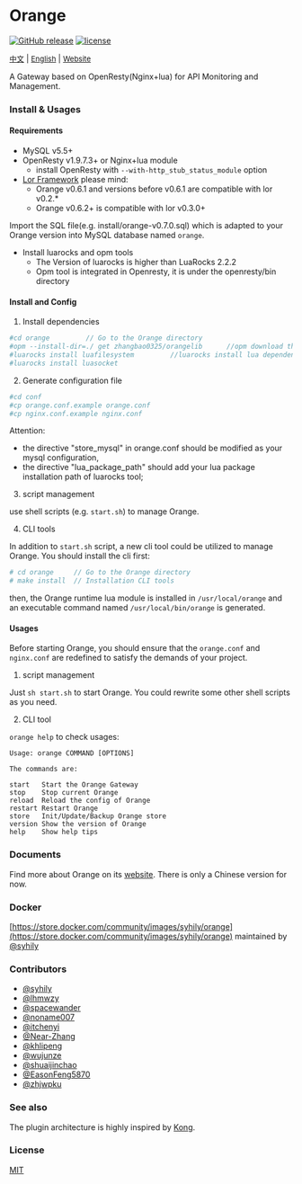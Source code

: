 # Orange

 [![GitHub release](https://img.shields.io/github/release/sumory/orange.svg)](https://github.com/sumory/orange/releases/latest) [![license](https://img.shields.io/github/license/sumory/orange.svg)](https://github.com/sumory/orange/blob/master/LICENSE)

<a href="./README_zh.md" style="font-size:13px">中文</a> | <a href="./README.md" style="font-size:13px">English</a> | <a href="http://orange.sumory.com" style="font-size:13px">Website</a>


A Gateway based on OpenResty(Nginx+lua) for API Monitoring and Management.


### Install & Usages

#### Requirements

- MySQL v5.5+
- OpenResty v1.9.7.3+ or Nginx+lua module
    - install OpenResty with `--with-http_stub_status_module` option
- [Lor Framework](https://github.com/sumory/lor) please mind:
    - Orange v0.6.1 and versions before v0.6.1 are compatible with lor v0.2.*
    - Orange v0.6.2+ is compatible with lor v0.3.0+

Import the SQL file(e.g. install/orange-v0.7.0.sql) which is adapted to your Orange version into MySQL database named `orange`.
- Install luarocks and opm tools
    - The Version of luarocks is higher than LuaRocks 2.2.2
    - Opm tool is integrated in Openresty, it is under the openresty/bin directory


#### Install and Config

1) Install dependencies

```bash
#cd orange         // Go to the Orange directory
#opm --install-dir=./ get zhangbao0325/orangelib      //opm download the 3rd packages
#luarocks install luafilesystem         //luarocks install lua dependencies             
#luarocks install luasocket
```

2) Generate configuration file
```bash
#cd conf
#cp orange.conf.example orange.conf
#cp nginx.conf.example nginx.conf
```
Attention:    
 - the directive "store_mysql" in orange.conf should be modified as your mysql configuration,
 - the directive  "lua_package_path" should add your lua package installation path of luarocks tool;    

3) script management

use shell scripts (e.g. `start.sh`) to manage Orange.

4) CLI tools

In addition to `start.sh` script, a new cli tool could be utilized to manage Orange. You should install the cli first:

```bash
# cd orange     // Go to the Orange directory
# make install  // Installation CLI tools
```

then, the Orange runtime lua module is installed in `/usr/local/orange` and an executable command named `/usr/local/bin/orange` is generated.

#### Usages

Before starting Orange, you should ensure that the `orange.conf` and `nginx.conf` are redefined to satisfy the demands of your project.

1) script management

Just `sh start.sh` to start Orange. You could rewrite some other shell scripts as you need.

2) CLI tool

`orange help` to check usages:

```shell
Usage: orange COMMAND [OPTIONS]

The commands are:

start   Start the Orange Gateway
stop    Stop current Orange
reload  Reload the config of Orange
restart Restart Orange
store   Init/Update/Backup Orange store
version Show the version of Orange
help    Show help tips
```


### Documents

Find more about Orange on its [website](http://orange.sumory.com/docs). There is only a Chinese version for now.


### Docker

[https://store.docker.com/community/images/syhily/orange](https://store.docker.com/community/images/syhily/orange) maintained by [@syhily](https://github.com/syhily)


### Contributors

- [@syhily](https://github.com/syhily)
- [@lhmwzy](https://github.com/lhmwzy)
- [@spacewander](https://github.com/spacewander)
- [@noname007](https://github.com/noname007)
- [@itchenyi](https://github.com/itchenyi)
- [@Near-Zhang](https://github.com/Near-Zhang)
- [@khlipeng](https://github.com/khlipeng)
- [@wujunze](https://github.com/wujunze)
- [@shuaijinchao](https://github.com/shuaijinchao)
- [@EasonFeng5870](https://github.com/EasonFeng5870)
- [@zhjwpku](https://github.com/zhjwpku)


### See also

The plugin architecture is highly inspired by [Kong](https://github.com/Mashape/kong).


### License

[MIT](./LICENSE)
